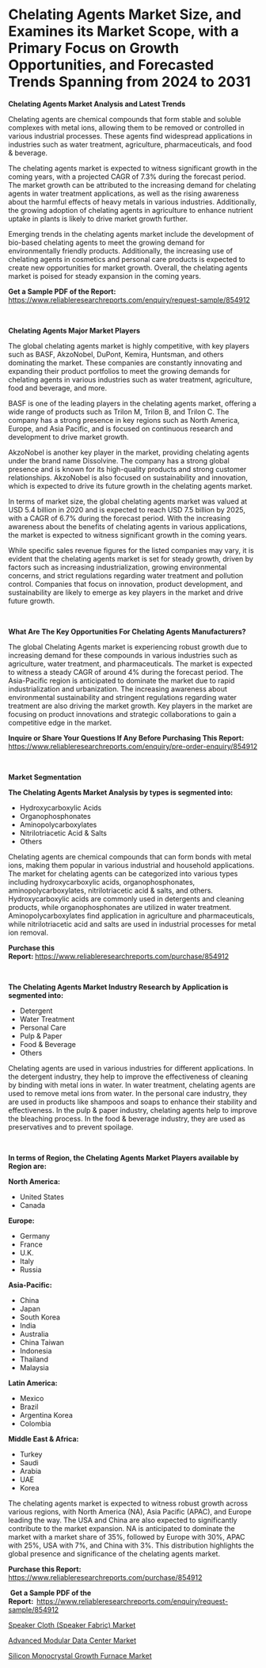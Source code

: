 <p><h1>Chelating Agents Market Size, and Examines its Market Scope, with a Primary Focus on Growth Opportunities, and Forecasted Trends Spanning from 2024 to 2031</h1></p><p><strong>Chelating Agents Market Analysis and Latest Trends</strong></p>
<p><p>Chelating agents are chemical compounds that form stable and soluble complexes with metal ions, allowing them to be removed or controlled in various industrial processes. These agents find widespread applications in industries such as water treatment, agriculture, pharmaceuticals, and food & beverage.</p><p>The chelating agents market is expected to witness significant growth in the coming years, with a projected CAGR of 7.3% during the forecast period. The market growth can be attributed to the increasing demand for chelating agents in water treatment applications, as well as the rising awareness about the harmful effects of heavy metals in various industries. Additionally, the growing adoption of chelating agents in agriculture to enhance nutrient uptake in plants is likely to drive market growth further.</p><p>Emerging trends in the chelating agents market include the development of bio-based chelating agents to meet the growing demand for environmentally friendly products. Additionally, the increasing use of chelating agents in cosmetics and personal care products is expected to create new opportunities for market growth. Overall, the chelating agents market is poised for steady expansion in the coming years.</p></p>
<p><strong>Get a Sample PDF of the Report:&nbsp;</strong> <a href="https://www.reliableresearchreports.com/enquiry/request-sample/854912">https://www.reliableresearchreports.com/enquiry/request-sample/854912</a></p>
<p>&nbsp;</p>
<p><strong>Chelating Agents Major Market Players</strong></p>
<p><p>The global chelating agents market is highly competitive, with key players such as BASF, AkzoNobel, DuPont, Kemira, Huntsman, and others dominating the market. These companies are constantly innovating and expanding their product portfolios to meet the growing demands for chelating agents in various industries such as water treatment, agriculture, food and beverage, and more.</p><p>BASF is one of the leading players in the chelating agents market, offering a wide range of products such as Trilon M, Trilon B, and Trilon C. The company has a strong presence in key regions such as North America, Europe, and Asia Pacific, and is focused on continuous research and development to drive market growth.</p><p>AkzoNobel is another key player in the market, providing chelating agents under the brand name Dissolvine. The company has a strong global presence and is known for its high-quality products and strong customer relationships. AkzoNobel is also focused on sustainability and innovation, which is expected to drive its future growth in the chelating agents market.</p><p>In terms of market size, the global chelating agents market was valued at USD 5.4 billion in 2020 and is expected to reach USD 7.5 billion by 2025, with a CAGR of 6.7% during the forecast period. With the increasing awareness about the benefits of chelating agents in various applications, the market is expected to witness significant growth in the coming years.</p><p>While specific sales revenue figures for the listed companies may vary, it is evident that the chelating agents market is set for steady growth, driven by factors such as increasing industrialization, growing environmental concerns, and strict regulations regarding water treatment and pollution control. Companies that focus on innovation, product development, and sustainability are likely to emerge as key players in the market and drive future growth.</p></p>
<p>&nbsp;</p>
<p><strong>What Are The Key Opportunities For Chelating Agents Manufacturers?</strong></p>
<p><p>The global Chelating Agents market is experiencing robust growth due to increasing demand for these compounds in various industries such as agriculture, water treatment, and pharmaceuticals. The market is expected to witness a steady CAGR of around 4% during the forecast period. The Asia-Pacific region is anticipated to dominate the market due to rapid industrialization and urbanization. The increasing awareness about environmental sustainability and stringent regulations regarding water treatment are also driving the market growth. Key players in the market are focusing on product innovations and strategic collaborations to gain a competitive edge in the market.</p></p>
<p><strong>Inquire or Share Your Questions If Any Before Purchasing This Report:</strong> <a href="https://www.reliableresearchreports.com/enquiry/pre-order-enquiry/854912">https://www.reliableresearchreports.com/enquiry/pre-order-enquiry/854912</a></p>
<p>&nbsp;</p>
<p><strong>Market Segmentation</strong></p>
<p><strong>The Chelating Agents Market Analysis by types is segmented into:</strong></p>
<p><ul><li>Hydroxycarboxylic Acids</li><li>Organophosphonates</li><li>Aminopolycarboxylates</li><li>Nitrilotriacetic Acid & Salts</li><li>Others</li></ul></p>
<p><p>Chelating agents are chemical compounds that can form bonds with metal ions, making them popular in various industrial and household applications. The market for chelating agents can be categorized into various types including hydroxycarboxylic acids, organophosphonates, aminopolycarboxylates, nitrilotriacetic acid & salts, and others. Hydroxycarboxylic acids are commonly used in detergents and cleaning products, while organophosphonates are utilized in water treatment. Aminopolycarboxylates find application in agriculture and pharmaceuticals, while nitrilotriacetic acid and salts are used in industrial processes for metal ion removal.</p></p>
<p><strong>Purchase this Report:&nbsp;</strong><a href="https://www.reliableresearchreports.com/purchase/854912">https://www.reliableresearchreports.com/purchase/854912</a></p>
<p>&nbsp;</p>
<p><strong>The Chelating Agents Market Industry Research by Application is segmented into:</strong></p>
<p><ul><li>Detergent</li><li>Water Treatment</li><li>Personal Care</li><li>Pulp & Paper</li><li>Food & Beverage</li><li>Others</li></ul></p>
<p><p>Chelating agents are used in various industries for different applications. In the detergent industry, they help to improve the effectiveness of cleaning by binding with metal ions in water. In water treatment, chelating agents are used to remove metal ions from water. In the personal care industry, they are used in products like shampoos and soaps to enhance their stability and effectiveness. In the pulp & paper industry, chelating agents help to improve the bleaching process. In the food & beverage industry, they are used as preservatives and to prevent spoilage.</p></p>
<p>&nbsp;</p>
<p><strong>In terms of Region, the Chelating Agents Market Players available by Region are:</strong></p>
<p>
    <p> <strong> North America: </strong>
        <ul>
            <li>United States</li>
            <li>Canada</li>
        </ul>
        </p> 
    <p> <strong> Europe: </strong>
        <ul>
            <li>Germany</li>
            <li>France</li>
            <li>U.K.</li>
            <li>Italy</li>
            <li>Russia</li>
        </ul>
        </p> 
    <p> <strong> Asia-Pacific: </strong>
        <ul>
            <li>China</li>
            <li>Japan</li>
            <li>South Korea</li>
            <li>India</li>
            <li>Australia</li>
            <li>China Taiwan</li>
            <li>Indonesia</li>
            <li>Thailand</li>
            <li>Malaysia</li>
        </ul>
        </p> 
    <p> <strong> Latin America: </strong>
        <ul>
            <li>Mexico</li>
            <li>Brazil</li>
            <li>Argentina Korea</li>
            <li>Colombia</li>
        </ul>
        </p> 
    <p> <strong> Middle East & Africa: </strong>
        <ul>
            <li>Turkey</li>
            <li>Saudi</li>
            <li>Arabia</li>
            <li>UAE</li>
            <li>Korea</li>
        </ul>
    </p>
    </p>
<p><p>The chelating agents market is expected to witness robust growth across various regions, with North America (NA), Asia Pacific (APAC), and Europe leading the way. The USA and China are also expected to significantly contribute to the market expansion. NA is anticipated to dominate the market with a market share of 35%, followed by Europe with 30%, APAC with 25%, USA with 7%, and China with 3%. This distribution highlights the global presence and significance of the chelating agents market.</p></p>
<p><strong>Purchase this Report: </strong><a href="https://www.reliableresearchreports.com/purchase/854912">https://www.reliableresearchreports.com/purchase/854912</a></p>
<p>&nbsp;<strong>Get a Sample PDF of the Report:&nbsp;&nbsp;</strong><a href="https://www.reliableresearchreports.com/enquiry/request-sample/854912">https://www.reliableresearchreports.com/enquiry/request-sample/854912</a></p>
<p><strong></strong></p>
<p><p><a href="https://view.publitas.com/reportprime-1/speaker-cloth-speaker-fabric-market-size-growing-and-forecasted-for-period-from-2023-2030-and-provides-complete-market-analysis-of-this-market/">Speaker Cloth (Speaker Fabric) Market</a></p><p><a href="https://view.publitas.com/reportprime-1/advanced-modular-data-center-market-centers-on-aspects-such-as-market-growth-market-share-market-opportunity-and-projected-forecasts-spanning-from-2023-to-2030/">Advanced Modular Data Center Market</a></p><p><a href="https://view.publitas.com/reportprime-1/silicon-monocrystal-growth-furnace-market-size-market-share-and-global-market-analysis-report-2023-2030/">Silicon Monocrystal Growth Furnace Market</a></p></p>